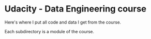 # Udacity - Data Engineering course
Here's where I put all code and data I get from the course.

Each subdirectory is a module of the course.
